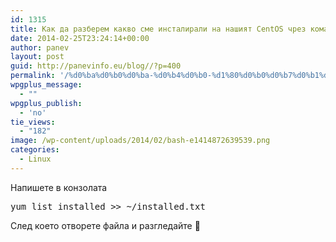 ```yaml
---
id: 1315
title: Как да разберем какво сме инсталирали на нашият CentOS чрез командата yum
date: 2014-02-25T23:24:14+00:00
author: panev
layout: post
guid: http://panevinfo.eu/blog//?p=400
permalink: '/%d0%ba%d0%b0%d0%ba-%d0%b4%d0%b0-%d1%80%d0%b0%d0%b7%d0%b1%d0%b5%d1%80%d0%b5%d0%bc-%d0%ba%d0%b0%d0%ba%d0%b2%d0%be-%d1%81%d0%bc%d0%b5-%d0%b8%d0%bd%d1%81%d1%82%d0%b0%d0%bb%d0%b8%d1%80%d0%b0%d0%bb%d0%b8.html'
wpgplus_message:
  - ""
wpgplus_publish:
  - 'no'
tie_views:
  - "182"
image: /wp-content/uploads/2014/02/bash-e1414872639539.png
categories:
  - Linux
---
```

Напишете в конзолата 

<pre>yum list installed >> ~/installed.txt
</pre>

След което отворете файла и разгледайте 🙂